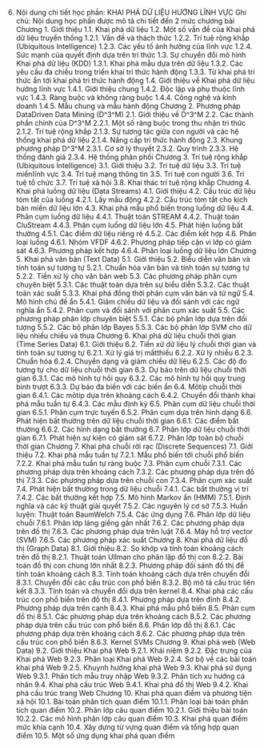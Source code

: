 6. Nội dung chi tiết học phần: KHAI PHÁ DỮ LIỆU HƯỚNG LĨNH VỰC
Ghi chú: Nội dung học phần được mô tả chi tiết đến 2 mức chương bài
Chương 1. Giới thiệu
1.1. Khai phá dữ liệu
1.2. Một số vấn đề của Khai phá dữ liệu truyền thống
1.2.1. Vấn đề và thách thức
1.2.2. Trí tuệ rộng khắp (Ubiquitous Intelligence)
1.2.3. Các yếu tố ảnh hưởng của lĩnh vực
1.2.4. Sức mạnh của quyết định dựa trên tri thức
1.3. Sự chuyển đổi mô hình Khai phá dữ liệu (KDD)
1.3.1. Khai phá mẫu dựa trên dữ liệu
1.3.2. Các yêu cầu đa chiều trong triển khai tri thức hành động
1.3.3. Từ khai phá tri thức ẩn tới khai phá tri thức hành động
1.4. Giới thiệu về Khai phá dữ liệu hướng lĩnh vực
1.4.1. Giới thiệu chung
1.4.2. Độc lập và phụ thuộc lĩnh vực
1.4.3. Ràng buộc và không ràng buộc
1.4.4. Công nghệ và kinh doanh
1.4.5. Mẫu chung và mẫu hành động
Chương 2. Phương pháp DataDriven Data Mining (D^3^M)
2.1. Giới thiệu về D^3^M
2.2. Các thành phần chính của D^3^M
2.2.1. Một số ràng buộc trong thu nhận tri thức
2.1.2. Trí tuệ rộng khắp
2.1.3. Sự tương tác giữa con người và các hệ thống khai phá dữ liệu
2.1.4. Nâng cấp tri thức hành động
2.3. Khung phương pháp D^3^M
2.3.1. Cơ sở lý thuyết
2.3.2. Quy trình
2.3.3. Hệ thống đánh giá
2.3.4. Hệ thống phân phối
Chương 3. Trí tuệ rộng khắp (Ubiquitous Intelligence)
3.1. Giới thiệu
3.2. Trí tuệ dữ liệu
3.3. Trí tuệ miềnlĩnh vực
3.4. Trí tuệ mạng thông tin
3.5. Trí tuệ con người
3.6. Trí tuệ tổ chức
3.7. Trí tuệ xã hội
3.8. Khai thác trí tuệ rộng khắp
Chương 4. Khai phá luồng dữ liệu (Data Streams)
4.1. Giới thiệu
4.2. Cấu trúc dữ liệu tóm tắt của luồng
4.2.1. Lấy mẫu động
4.2.2. Cấu trúc tóm tắt cho kịch bản miền dữ liệu lớn
4.3. Khai phá mẫu phổ biến trong luồng dữ liệu
4.4. Phân cụm luồng dữ liệu
4.4.1. Thuật toán STREAM
4.4.2. Thuật toán CluStream
4.4.3. Phân cụm luồng dữ liệu lớn
4.5. Phát hiện luồng bất thường
4.5.1. Các điểm dữ liệu riêng rẻ
4.5.2. Các điểm kết hợp
4.6. Phân loại luồng
4.6.1. Nhóm VFDF
4.6.2. Phương pháp tiếp cận vi lớp có giám sát
4.6.3. Phương pháp kết hợp
4.6.4. Phân loại luồng dữ liệu lớn
Chương 5. Khai phá văn bản (Text Data)
5.1. Giới thiệu
5.2. Biểu diễn văn bản và tính toán sự tương tự
5.2.1. Chuẩn hóa văn bản và tính toán sự tương tự
5.2.2. Tiền xử lý cho văn bản web
5.3. Các phương pháp phân cụm chuyên biệt
5.3.1. Các thuật toán dựa trên sự biểu diễn
5.3.2. Các thuật toán xác suất
5.3.3. Khai phá đồng thời phân cụm văn bản và từ ngữ
5.4. Mô hình chủ đề ẩn
5.4.1. Giảm chiều dữ liệu và đối sánh với các ngữ nghĩa ẩn
5.4.2. Phân cụm và đối sánh với phân cụm xác suất
5.5. Các phương pháp phân lớp chuyên biệt
5.5.1. Các bộ phân lớp dựa trên đối tượng
5.5.2. Các bộ phân lớp Bayes
5.5.3. Các bộ phân lớp SVM cho dữ liệu nhiều chiều và thưa
Chương 6. Khai phá dữ liệu chuỗi thời gian (Time Series Data)
6.1. Giới thiệu
6.2. Tiền xử dữ liệu lý chuỗi thời gian và tính toán sự tương tự
6.2.1. Xử lý giá trị mấtthiếu
6.2.2. Xử lý nhiễu
6.2.3. Chuẩn hóa
6.2.4. Chuyển dạng và giảm chiều dữ liệu
6.2.5. Các độ đo tương tự cho dữ liệu chuỗi thời gian
6.3. Dự báo trên dữ liệu chuỗi thời gian
6.3.1. Các mô hình tự hồi quy
6.3.2. Các mô hình tự hồi quy trung bình trượt
6.3.3. Dự báo đa biến với các biến ẩn
6.4. Môtíp chuỗi thời gian
6.4.1. Các môtip dựa trên khoảng cách
6.4.2. Chuyển đổi thành khai phá mẫu tuần tự
6.4.3. Các mẫu định kỳ
6.5. Phân cụm dữ liệu chuỗi thời gian
6.5.1. Phân cụm trực tuyến
6.5.2. Phân cụm dựa trên hình dạng
6.6. Phát hiện bất thường trên dữ liệu chuỗi thời gian
6.6.1. Các điểm bất thường
6.6.2. Các hình dạng bất thường
6.7. Phân lớp dữ liệu chuỗi thời gian
6.7.1. Phát hiện sự kiện có giám sát
6.7.2. Phân lớp toàn bộ chuỗi thời gian
Chương 7. Khai phá chuỗi rời rạc (Discrete Sequences)
7.1. Giới thiệu
7.2. Khai phá mẫu tuần tự
7.2.1. Mẫu phổ biến tới chuỗi phổ biến
7.2.2. Khai phá mẫu tuần tự ràng buộc
7.3. Phân cụm chuỗi
7.3.1. Các phương pháp dựa trên khoảng cách
7.3.2. Các phương pháp dựa trên đồ thị
7.3.3. Các phương pháp dựa trên chuỗi con
7.3.4. Phân cụm xác suất
7.4. Phát hiện bất thường trong dữ liệu chuỗi
7.4.1. Các bất thường vị trí
7.4.2. Các bất thường kết hợp
7.5. Mô hình Markov ẩn (HMM)
7.5.1. Định nghĩa và các kỹ thuật giải quyết
7.5.2. Các nguyên lý cơ sở
7.5.3. Huấn luyện: Thuật toán BaumWelch
7.5.4. Các ứng dụng
7.6. Phân lớp dữ liệu chuỗi
7.6.1. Phân lớp láng giềng gần nhất
7.6.2. Các phương pháp dựa trên đồ thị
7.6.3. Các phương pháp dựa trên luật
7.6.4. Máy hỗ trợ vector (SVM)
7.6.5. Các phương pháp xác suất
Chương 8. Khai phá dữ liệu đồ thị (Graph Data)
8.1. Giới thiệu
8.2. So khớp và tính toán khoảng cách trên đồ thị
8.2.1. Thuật toán Ullman cho phân lập đồ thị con
8.2.2. Bài toán đồ thị con chung lớn nhất
8.2.3. Phương pháp đối sánh đồ thị để tính toán khoảng cách
8.3. Tính toán khoảng cách dựa trên chuyển đổi
8.3.1. Chuyển đổi các cấu trúc con phổ biến
8.3.2. Bộ mô tả cấu trúc liên kết
8.3.3. Tính toán và chuyển đổi dựa trên kernel
8.4. Khai phá các cấu trúc con phổ biến trên đồ thị
8.4.1. Phương pháp dựa trên đỉnh
8.4.2. Phương pháp dựa trên cạnh
8.4.3. Khai phá mẫu phổ biến
8.5. Phân cụm đồ thị
8.5.1. Các phương pháp dựa trên khoảng cách
8.5.2. Các phương pháp dựa trên cấu trúc con phổ biến
8.6. Phân lớp đồ thị
8.6.1. Các phương pháp dựa trên khoảng cách
8.6.2. Các phương pháp dựa trên cấu trúc con phổ biến
8.6.3. Kernel SVMs
Chương 9. Khai phá web (Web Data)
9.2. Giới thiệu Khai phá Web
9.2.1. Khái niệm
9.2.2. Đặc trưng của Khai phá Web
9.2.3. Phân loại Khai phá Web
9.2.4. Sơ bộ về các bài toán khai phá Web
9.2.5. Khuynh hướng khai phá Web
9.3. Khai phá sử dụng Web
9.3.1. Phân tích mẫu truy nhập Web
9.3.2. Phân tích xu hướng cá nhân
9.4. Khai phá cấu trúc Web
9.4.1. Khai phá đồ thị Web
9.4.2. Khai phá cấu trúc trang Web
Chương 10. Khai phá quan điểm và phương tiện xã hội
10.1. Bài toán phân tích quan điểm
10.1.1. Phân loại bài toán phân tích quan điểm
10.2. Phân lớp câu quan điểm
10.2.1. Giới thiệu bài toán
10.2.2. Các mô hình phân lớp câu quan điểm
10.3. Khai phá quan điểm mức khía cạnh
10.4. Xây dựng từ vựng quan điểm và tổng hợp quan điểm
10.5. Một số ứng dụng khai phá quan điểm
